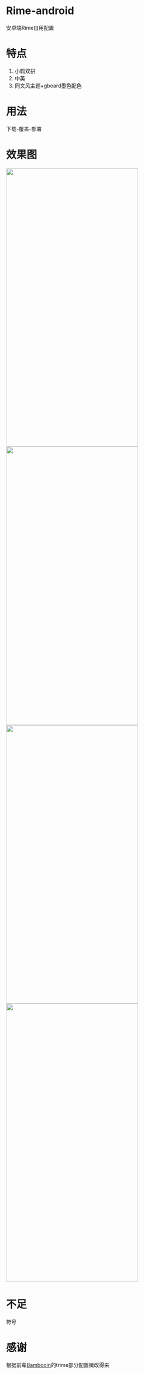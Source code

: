 # Rime-android
安卓端Rime自用配置
# 特点
1. 小鹤双拼
2. 中英
3. 同文风主题+gboard墨色配色
# 用法
下载-覆盖-部署
# 效果图
<img src="https://github.com/Jacobax/Rime4Android-config/raw/main/pics/1.jpg" width="360" height="760" />  <img src="https://github.com/Jacobax/Rime4Android-config/raw/main/pics/2.jpg" width="360" height="760" />
<img src="https://github.com/Jacobax/Rime4Android-config/raw/main/pics/3.jpg" width="360" height="760" />  <img src="https://github.com/Jacobax/Rime4Android-config/raw/main/pics/4.jpg" width="360" height="760" />
# 不足
符号
# 感谢
根据前辈[Bambooin](https://github.com/Bambooin/rimerc)的trime部分配置微改得来
